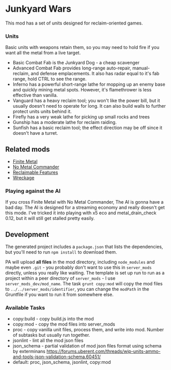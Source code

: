 # Junkyard Wars

This mod has a set of units designed for reclaim-oriented games.

### Units

Basic units with weapons retain them, so you may need to hold fire if you want all the metal from a live target.

- Basic Combat Fab is the Junkyard Dog - a cheap scavenger
- Advanced Combat Fab provides long-range auto-repair, manual-reclaim, and defense emplacements.  It also has radar equal to it's fab range, hold CTRL to see the range.
- Inferno has a powerful short-range lathe for mopping up an enemy base and quickly mining metal spots.  However, it's flamethrower is less effective than vanilla.
- Vanguard has a heavy reclaim tool; you won't like the power bill, but it usually doesn't need to operate for long. It can also build walls to further protect units units behind it.
- Firefly has a very weak lathe for picking up small rocks and trees
- Gunship has a moderate lathe for reclaim raiding.
- Sunfish has a basic reclaim tool; the effect direction may be off since it doesn't have a turret.

## Related mods

- [Finite Metal](https://forums.uberent.com/threads/rel-server-finite-metal.65484/)
- [No Metal Commander](https://forums.uberent.com/threads/rel-server-no-metal-commander.65489/)
- [Reclaimable Features](https://forums.uberent.com/threads/rel-server-reclaimable-features.65453/)
- [Wreckage](https://forums.uberent.com/threads/rel-server-wreckage.65404/)

### Playing against the AI

If you cross Finite Metal with No Metal Commander, The AI is gonna have a bad day.  The AI is designed for a streaming economy and really doesn't get this mode.  I've tricked it into playing with x5 eco and metal_drain_check 0.12, but it will still get stalled pretty easily.

## Development

The generated project includes a `package.json` that lists the dependencies, but you'll need to run `npm install` to download them.

PA will upload **all files** in the mod directory, including `node_modules` and maybe even `.git` - you probably don't want to use this in `server_mods` directly, unless you really like waiting.  The template is set up run to run as a project within a peer directory of `server_mods` - I use `server_mods_dev/mod_name`.  The task `grunt copy:mod` will copy the mod files to `../../server_mods/identifier`, you can change the `modPath` in the Gruntfile if you want to run it from somewhere else.

### Available Tasks

- copy:build - copy build.js into the mod
- copy:mod - copy the mod files into server_mods
- proc - copy vanilla unit files, process them, and write into mod.  Number of subtasks but usually run together.
- jsonlint - lint all the mod json files
- json_schema - partial validation of mod json files format using schema by exterminans https://forums.uberent.com/threads/wip-units-ammo-and-tools-json-validation-schema.60451/
- default: proc, json_schema, jsonlint, copy:mod
